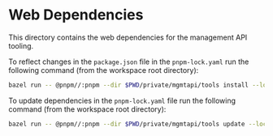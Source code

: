 # Web Dependencies

This directory contains the web dependencies for the management API tooling.

To reflect changes in the `package.json` file in the `pnpm-lock.yaml` run the following command (from the
workspace root directory):
```bash
bazel run -- @pnpm//:pnpm --dir $PWD/private/mgmtapi/tools install --lockfile-only
```

To update dependencies in the `pnpm-lock.yaml` file run the following command (from the workspace root directory):
```bash
bazel run -- @pnpm//:pnpm --dir $PWD/private/mgmtapi/tools update --lockfile-only
```
